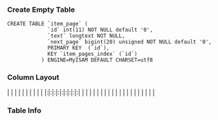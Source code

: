 ### Create Empty Table ###
```
CREATE TABLE `item_page` (                               
             `id` int(11) NOT NULL default '0',                     
             `text` longtext NOT NULL,                              
             `next_page` bigint(20) unsigned NOT NULL default '0',  
             PRIMARY KEY  (`id`),                                   
             KEY `item_pages_index` (`id`)                          
           ) ENGINE=MyISAM DEFAULT CHARSET=utf8                     

```

### Column Layout ###

| | | | | | | | | |
|:|:|:|:|:|:|:|:|:|
| | | | | | | | | |
| | | | | | | | | |


### Table Info ###